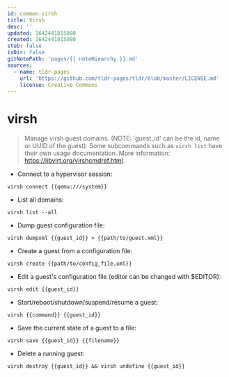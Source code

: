 ```yaml
---
id: common.virsh
title: Virsh
desc: ''
updated: 1642441815080
created: 1642441815080
stub: false
isDir: false
gitNotePath: 'pages/{{ noteHiearchy }}.md'
sources:
  - name: tldr-pages
    url: 'https://github.com/tldr-pages/tldr/blob/master/LICENSE.md'
    license: Creative Commons
---
```

# virsh

> Manage virsh guest domains. (NOTE: 'guest_id' can be the id, name or UUID of the guest).
> Some subcommands such as `virsh list` have their own usage documentation.
> More information: <https://libvirt.org/virshcmdref.html>.

- Connect to a hypervisor session:

`virsh connect {{qemu:///system}}`

- List all domains:

`virsh list --all`

- Dump guest configuration file:

`virsh dumpxml {{guest_id}} > {{path/to/guest.xml}}`

- Create a guest from a configuration file:

`virsh create {{path/to/config_file.xml}}`

- Edit a guest's configuration file (editor can be changed with $EDITOR):

`virsh edit {{guest_id}}`

- Start/reboot/shutdown/suspend/resume a guest:

`virsh {{command}} {{guest_id}}`

- Save the current state of a guest to a file:

`virsh save {{guest_id}} {{filename}}`

- Delete a running guest:

`virsh destroy {{guest_id}} && virsh undefine {{guest_id}}`

